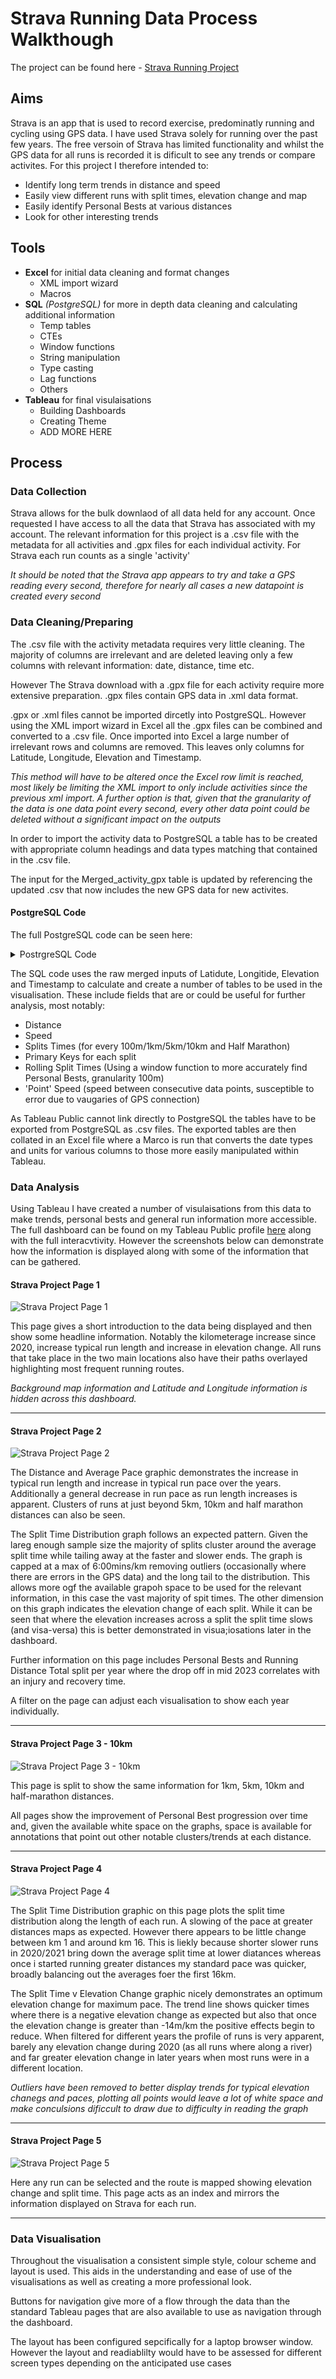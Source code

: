 # Strava Running Data Process Walkthough

The project can be found here - [Strava Running Project](https://public.tableau.com/app/profile/jake.rainey/viz/StravaRunningDataProject/StravaRunningData)

## Aims
Strava is an app that is used to record exercise, predominatly running and cycling using GPS data. I have used Strava solely for running over the past few years. The free versoin of Strava has limited functionality and whilst the GPS data for all runs is recorded it is dificult to see any trends or compare activites.
For this project I therefore intended to:
- Identify long term trends in distance and speed
- Easily view different runs with split times, elevation change and map
- Easily identify Personal Bests at various distances
- Look for other interesting trends


## Tools
- **Excel** for initial data cleaning and format changes
   - XML import wizard
   - Macros
- **SQL** *(PostgreSQL)* for more in depth data cleaning and calculating additional information
     - Temp tables
     - CTEs
     - Window functions
     - String manipulation
     - Type casting
     - Lag functions
     - Others
- **Tableau** for final visulaisations
     - Building Dashboards
     - Creating Theme
     - ADD MORE HERE


## Process

### Data Collection
Strava allows for the bulk downlaod of all data held for any account. Once requested I have access to all the data that Strava has associated with my account. The relevant information for this project is a .csv file with the metadata for all activities and .gpx files for each individual activity. For Strava each run counts as a single 'activity'

*It should be noted that the Strava app appears to try and take a GPS reading every second, therefore for nearly all cases a new datapoint is created every second*

### Data Cleaning/Preparing
The .csv file with the activity metadata requires very little cleaning. The majority of columns are irrelevant and are deleted leaving only a few columns with relevant information: date, distance, time etc.


However The Strava download with a .gpx file for each activity require more extensive preparation. .gpx files contain GPS data in .xml data format. 

.gpx or .xml files cannot be imported dircetly into PostgreSQL. However using the XML import wizard in Excel all the .gpx files can be combined and converted to a .csv file. Once imported into Excel a large number of irrelevant rows and columns are removed. This leaves only columns for Latitude, Longitude, Elevation and Timestamp.

*This method will have to be altered once the Excel row limit is reached, most likely be limiting the XML import to only include activities since the previous xml import. A further option is that, given that the granularity of the data is one data point every second, every other data point could be deleted without a significant impact on the outputs*

In order to import the activity data to PostgreSQL a table has to be created with appropriate column headings and data types matching that contained in the .csv file.

The input for the Merged_activity_gpx table is updated by referencing the updated .csv that now includes the new GPS data for new activites.

#### PostgreSQL Code

The full PostgreSQL code can be seen here:

<Details>

<Summary>PostrgreSQL Code</Summary>

```pgsql
-- Full code to Tableau ready for Strava GPX data

--Creating claculated columns for later use
-----START-----
DROP TABLE IF EXISTS gpxstep;
CREATE TEMP TABLE gpxstep AS
WITH cte_gpx AS
(SELECT 
latitude,
longitude,
elevation,
run_time_stamp,
run_time_stamp::date AS run_date,
(run_time_stamp::timestamp)::time AS run_timestamp,

LAG (latitude,1) 
 OVER (PARTITION BY run_time_stamp::date 
	   ORDER BY run_time_stamp) AS prev_lat, 
LAG (longitude,1) 
 OVER (PARTITION BY run_time_stamp::date 
	   ORDER BY run_time_stamp) AS prev_long,
LAG ((run_time_stamp::timestamp)::time,1) 
 OVER (PARTITION BY run_time_stamp::date 
	   ORDER BY run_time_stamp) AS prev_run_timestamp,
LAG (elevation,1) 
OVER (PARTITION BY run_time_stamp::date 
	  ORDER BY run_time_stamp) AS prev_elevation
FROM "Merged_activity_gpx"
ORDER BY run_time_stamp ASC)

SELECT *,
earth_distance (
	ll_to_earth(latitude, longitude),
	ll_to_earth(prev_lat, prev_long))
	AS d_distance, 
--This calculates d_distance 
run_timestamp - prev_run_timestamp AS d_time,
elevation - prev_elevation AS d_elevation

FROM cte_gpx;



DROP TABLE IF EXISTS gpxstep2;
CREATE TABLE gpxstep2 AS(

WITH gpxstep2 AS
(SELECT *,
(d_time)/NULLIF((d_distance/1000),0) AS "point_speed_min/km", 
 -- NULLIF removes div by zero error
SUM (d_distance) OVER (PARTITION BY run_time_stamp::date
					   ROWS
					   BETWEEN UNBOUNDED PRECEDING AND CURRENT ROW) AS sum_distance,
-- ROWS BETWEEN not RANGE BETWEEN to account for nulls and keep running total per run
SUM (d_time) OVER (PARTITION BY run_time_stamp::date
				  ROWS BETWEEN UNBOUNDED PRECEDING AND CURRENT ROW) AS sum_time,
SUM (d_elevation) OVER (PARTITION BY run_time_stamp::date
						ROWS BETWEEN UNBOUNDED PRECEDING AND CURRENT ROW) AS sum_d_elevation
 FROM gpxstep) 

SELECT *,
(sum_time)/NULLIF((sum_distance/1000),0) AS "cumulative_speed_min/km"
FROM gpxstep2
ORDER BY run_time_stamp asc);
-----END-----


-- USING gpxstep2 this generates split times per 100m for each run, for use in longer split times
-----START-----
DROP TABLE IF EXISTS splits_100m;
CREATE TABLE splits_100m AS(

WITH histo_data AS
(SELECT
run_time_stamp,
run_date,
latitude,
longitude,
elevation,
DENSE_RANK () OVER (ORDER BY (run_date))  AS run_no,
-- gives an id number for each run(date) allowing for each unique split ID to be created
sum_distance,
d_time,
WIDTH_BUCKET (sum_distance::numeric, 
			  0.0,
			  MAX((CEIL(sum_distance / 100))/10 )::numeric,
			  (MAX(CEIL(sum_distance / 100) ))::int) AS splits 
-- MAX((CEIL(sum_distance / 100))/10 ) converts m to km, force rounds up to nearest 100m, result in km

FROM gpxstep2
GROUP BY run_time_stamp, run_date, sum_distance, d_time, latitude, longitude, elevation
ORDER BY run_time_stamp)


SELECT 
*,
run_no + (splits-1)/1000::double precision AS split_dist,
--split_dist returns: run_number.run_distance_in_100m_intervals the unique split ID
SUM (d_time) OVER (PARTITION BY (run_no + (splits-1)/1000::double precision)) AS split_time

FROM histo_data
ORDER BY run_time_stamp);


DROP TABLE IF EXISTS splits_100m_final;
CREATE TABLE splits_100m_final AS(

WITH splits_100m_final AS(
SELECT 
DISTINCT -- This keeps only one record per split, the remaining are not required
split_dist::decimal (10,3),--Type cast to force 3 decimal places to ease future calcs
split_time,
run_date,
MAX(split_dist) OVER (PARTITION BY run_date) AS incomplete_split 
--This creates a reference in the same format as the unique split ID in order to 
--remove the final incomplete split of a run

FROM splits_100m
ORDER BY split_dist)

SELECT * 
FROM
splits_100m_final
ORDER BY split_dist);

DELETE FROM splits_100m_final
WHERE split_dist = incomplete_split;
--This removes the incomplete splits

ALTER TABLE splits_100m_final
DROP COLUMN incomplete_split;
--This removes the unecessary column

DROP TABLE IF EXISTS splits_100m;
-- Removes intermediate table
-----END-----

-- USING gpxstep2 this generates split times per 1000m for each run, for use only for individual runs
-----START-----
DROP TABLE IF EXISTS splits_1000m;
CREATE TABLE splits_1000m AS(

WITH histo_data AS
(SELECT
run_time_stamp,
run_date,
DENSE_RANK () OVER (ORDER BY (run_date))  AS run_no,
-- gives an id number for each run(date) allowing for each unique split ID to be created
sum_distance,
d_elevation,
d_time,
latitude,
longitude,
elevation,
run_timestamp,
WIDTH_BUCKET (sum_distance::numeric, 
			  0.0,
			  MAX((CEIL(sum_distance / 1000))/10 )::numeric,
			  (MAX(CEIL(sum_distance / 1000) ))::int) AS splits 
-- MAX((CEIL(sum_distance / 1000))/10 ) converts m to km, force rounds up to nearest 1000m, result in km

FROM gpxstep2
GROUP BY run_time_stamp, run_date, sum_distance, d_time, d_elevation, latitude, longitude, elevation, run_timestamp
ORDER BY run_time_stamp)


SELECT 
*,
run_no + (splits-1)/100::double precision AS split_dist,
--split_dist returns: run_number.run_distance_in_1000m_intervals the unique split ID
SUM (d_time) OVER (PARTITION BY (run_no + (splits-1)/100::double precision)) AS split_time

FROM histo_data
ORDER BY run_time_stamp);


-- This maps the lat long datapoints to the split no.
DROP TABLE IF EXISTS latlongsplit_final;
CREATE TABLE latlongsplit_final AS(

WITH latlongsplit_final AS(
SELECT 
split_dist,
split_time,
run_date,
latitude,
longitude,
elevation,
run_timestamp,
SUM(d_elevation) OVER (PARTITION BY split_dist) AS sum_d_elevation,
MAX(split_dist) OVER (PARTITION BY run_date) AS incomplete_split 
--This creates a reference in the same format as the unique split ID in order to 
--remove the final incomplete split of a run

FROM splits_1000m
ORDER BY split_dist)

SELECT * 
FROM
latlongsplit_final
ORDER BY split_dist);

DELETE FROM latlongsplit_final
WHERE split_dist = incomplete_split;
--This removes the incomplete splits

ALTER TABLE latlongsplit_final
DROP COLUMN incomplete_split;
--This removes the unecessary column

-- END OF LAT LONG SPLIT CREATION


DROP TABLE IF EXISTS splits_1000m_final;
CREATE TABLE splits_1000m_final AS(

WITH splits_1000m_final AS(
SELECT 
DISTINCT -- This keeps only one record per split, the remaining are not required
split_dist,
split_time,
run_date,
SUM(d_elevation) OVER (PARTITION BY split_dist) AS sum_d_elevation,
MAX(split_dist) OVER (PARTITION BY run_date) AS incomplete_split 
--This creates a reference in the same format as the unique split ID in order to 
--remove the final incomplete split of a run

FROM splits_1000m
ORDER BY split_dist)

SELECT * 
FROM
splits_1000m_final
ORDER BY split_dist);

DELETE FROM splits_1000m_final
WHERE split_dist = incomplete_split;
--This removes the incomplete splits

ALTER TABLE splits_1000m_final
DROP COLUMN incomplete_split;
--This removes the unecessary column

DROP TABLE IF EXISTS splits_1000m;
-- Removes intermediate table
-----END-----

-- Creates rolling split times
-----START-----
--Fastest 100m

-- Due to inacuracies in the gps readings and small distance, results not to be trusted
SELECT
split_dist,
split_time,
run_date
FROM splits_100m_final
ORDER BY split_time ASC;

--Rolling Fastest Splits
DROP TABLE IF EXISTS rolling_splits_final;
CREATE TABLE rolling_splits_final AS(	
SELECT
SUM(split_time) OVER(PARTITION BY run_date 
					 ORDER BY split_dist 
					 ROWS BETWEEN 9 PRECEDING AND CURRENT ROW ) AS prev_km_split,
-- Adds together previous 10 100m splits
SUM(split_time) OVER(PARTITION BY run_date 
					 ORDER BY split_dist 
					 ROWS BETWEEN 49 PRECEDING AND CURRENT ROW ) AS prev_5km_split,
-- Adds together previous 50 100m splits
SUM(split_time) OVER(PARTITION BY run_date 
					 ORDER BY split_dist 
					 ROWS BETWEEN 99 PRECEDING AND CURRENT ROW ) AS prev_10km_split,
-- Adds together previous 100 100m splits
SUM(split_time) OVER(PARTITION BY run_date 
					 ORDER BY split_dist 
					 ROWS BETWEEN 210 PRECEDING AND CURRENT ROW ) AS prev_half_marathon_split,
-- Adds together previous 211 100m splits
	
	
	
split_dist,
split_time,
run_date
FROM splits_100m_final
ORDER BY split_dist asc);

UPDATE rolling_splits_final
SET prev_km_split = null
WHERE(RIGHT (split_dist::text ,3))::int<010;
-- This removes sections of run before the first km is completed

UPDATE rolling_splits_final
SET prev_5km_split = null
WHERE(RIGHT (split_dist::text ,3))::int<050;
-- This removes sections of run before the first 5km is completed

UPDATE rolling_splits_final
SET prev_10km_split = null
WHERE(RIGHT (split_dist::text ,3))::int<100;
-- This removes sections of run before the first 10km is completed

UPDATE rolling_splits_final
SET prev_half_marathon_split = null
WHERE(RIGHT (split_dist::text ,3))::int<210;
-- This removes sections of run before the first half marathon is completed

DELETE FROM rolling_splits_final
WHERE split_time IS null;
-- Removes rows where split times incorrectly calculated due to nulls

SELECT *
FROM rolling_splits_final
ORDER BY split_dist ASC

-----END-----

```
</Details>

The SQL code uses the raw merged inputs of Latidute, Longitide, Elevation and Timestamp to calculate and create a number of tables to be used in the visualisation. These include fields that are or could be useful for further analysis, most notably:
- Distance
- Speed
- Splits Times (for every 100m/1km/5km/10km and Half Marathon)
- Primary Keys for each split
- Rolling Split Times (Using a window function to more accurately find Personal Bests, granularity 100m)
- 'Point' Speed (speed between consecutive data points, susceptible to error due to vaugaries of GPS connection)

As Tableau Public cannot link directly to PostgreSQL the tables have to be exported from PostgreSQL as .csv files. The exported tables are then collated in an Excel file where a Marco is run that converts the date types and units for various columns to those more easily manipulated within Tableau.

### Data Analysis

Using Tableau I have created a number of visulaisations from this data to make trends, personal bests and general run information more accessible.
The full dashboard can be found on my Tableau Public profile [here](https://public.tableau.com/app/profile/jake.rainey/viz/StravaRunningDataProject/StravaRunningData) along with the full interacvtivity. However the screenshots below can demonstrate how the information is displayed along with some of the information that can be gathered.

#### Strava Project Page 1

![Strava Project Page 1](https://github.com/jor-rainey/ImagesforReadMe/blob/main/Strava%20Project%20Screenshots/Strava%20Pg1.png)

This page gives a short introduction to the data being displayed and then show some headline information. Notably the kilometerage increase since 2020, increase typical run length and increase in elevation change. All runs that take place in the two main locations also have their paths overlayed highlighting most frequent running routes.

*Background map information and Latitude and Longitude information is hidden across this dashboard.*

---
#### Strava Project Page 2

![Strava Project Page 2](https://github.com/jor-rainey/ImagesforReadMe/blob/main/Strava%20Project%20Screenshots/Strava%20Pg2.png)

The Distance and Average Pace graphic demonstrates the increase in typical run length and increase in typical run pace over the years. Additionally a general decrease in run pace as run length increases is apparent. Clusters of runs at just beyond 5km, 10km and half marathon distances can also be seen. 

The Split Time Distribution graph follows an expected pattern. Given the lareg enough sample size the majority of splits cluster around the average split time while tailing away at the faster and slower ends. The graph is capped at a max of 6:00mins/km removing outliers (occasionally where there are errors in the GPS data) and the long tail to the distribution. This allows more ogf the available grapoh space to be used for the relevant information, in this case the vast majority of spit times. The other dimension on this graph indicates the elevation change of each split. While it can be seen that where the elevation increases across a split the split time slows (and visa-versa) this is better demonstrated in visua;iosations later in the dashboard. 

Further information on this page includes Personal Bests and Running Distance Total split per year where the drop off in mid 2023 correlates with an injury and recovery time.

A filter on the page can adjust each visualisation to show each year individually.

---
#### Strava Project Page 3 - 10km

![Strava Project Page 3 - 10km](https://github.com/jor-rainey/ImagesforReadMe/blob/main/Strava%20Project%20Screenshots/Strava%20Pg3.png)

This page is split to show the same information for 1km, 5km, 10km and half-marathon distances.

All pages show the improvement of Personal Best progression over time and, given the available white space on the graphs, space is available for annotations that point out other notable clusters/trends at each distance.

---
#### Strava Project Page 4

![Strava Project Page 4](https://github.com/jor-rainey/ImagesforReadMe/blob/main/Strava%20Project%20Screenshots/Strava%20Pg4.png)

The Split Time Distribution graphic on this page plots the split time distribution along the length of each run. A slowing of the pace at greater distances maps as expected. However there appears to be little change between km 1 and around km 16. This is liekly because shorter slower runs in 2020/2021 bring down the average split time at lower diatances whereas once i started running greater distances my standard pace was quicker, broadly balancing out the averages foer the first 16km.

The Split Time v Elevation Change graphic nicely demonstrates an optimum elevation change for maximum pace. The trend line shows quicker times where there is a negative elevation change as expected but also that once the elevation change is greater than -14m/km the positive effects begin to reduce. When filtered for different years the profile of runs is very apparent, barely any elevation change during 2020 (as all runs where along a river) and far greater elevation change in later years when most runs were in a different location.

*Outliers have been removed to better display trends for typical elevation chanegs and paces, plotting all points would leave a lot of white space and make conculsions dificcult to draw due to difficulty in reading the graph*

---

#### Strava Project Page 5

![Strava Project Page 5](https://github.com/jor-rainey/ImagesforReadMe/blob/main/Strava%20Project%20Screenshots/Strava%20Pg5.png)

Here any run can be selected and the route is mapped showing elevation change and split time. This page acts as an index and mirrors the information displayed on Strava for each run. 

---


### Data Visualisation

Throughout the visualisation a consistent simple style, colour scheme and layout is used. This aids in the understanding and ease of use of the visualisations as well as creating a more professional look.

Buttons for navigation give more of a flow through the data than the standard Tableau pages that are also available to use as navigation through the dashboard.

The layout has been configured sepcifically for a laptop browser window. However the layout and readiablilty would have to be assessed for different screen types depending on the anticipated use cases 











